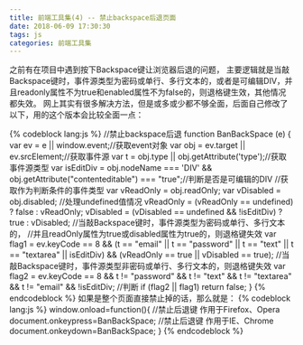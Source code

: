 ```yaml
---
title: 前端工具集(4) -- 禁止backspace后退页面
date: 2018-06-09 17:30:30
tags: js
categories: 前端工具集
---
```

之前有在项目中遇到按下Backspace键让浏览器后退的问题， 主要逻辑就是当敲Backspace键时，事件源类型为密码或单行、多行文本的，或者是可编辑DIV，并且readonly属性不为true和enabled属性不为false的，则退格键生效，其他情况都失效。
网上其实有很多解决方法，但是或多或少都不够全面，后面自己修改了以下，用的这个版本会比较全面一点：
<!--more-->
{% codeblock lang:js %}
//禁止backspace后退
function BanBackSpace (e) {
    var ev = e || window.event;//获取event对象
    var obj = ev.target || ev.srcElement;//获取事件源
    var t = obj.type || obj.getAttribute('type');//获取事件源类型
    var isEditDiv = obj.nodeName === 'DIV' && obj.getAttribute("contenteditable") === "true";//判断是否是可编辑的DIV
    //获取作为判断条件的事件类型
    var vReadOnly = obj.readOnly;
    var vDisabled = obj.disabled;
    //处理undefined值情况
    vReadOnly = (vReadOnly == undefined) ? false : vReadOnly;
    vDisabled = (vDisabled == undefined && !isEditDiv) ? true : vDisabled;
    //当敲Backspace键时，事件源类型为密码或单行、多行文本的，
    //并且readOnly属性为true或disabled属性为true的，则退格键失效
    var flag1 = ev.keyCode == 8 && (t == "email" || t == "password" || t == "text" || t == "textarea" || isEditDiv) && (vReadOnly == true || vDisabled == true);
    //当敲Backspace键时，事件源类型非密码或单行、多行文本的，则退格键失效
    var flag2 = ev.keyCode == 8 && t != "password" && t != "text" && t != "textarea" && t != "email" && !isEditDiv;
    //判断
    if (flag2 || flag1) return false;
}
{% endcodeblock %}
如果是整个页面直接禁止掉的话，那么就是：
{% codeblock lang:js %}
window.onload=function(){
 //禁止后退键 作用于Firefox、Opera
 document.onkeypress=BanBackSpace;
 //禁止后退键 作用于IE、Chrome
 document.onkeydown=BanBackSpace;
}
{% endcodeblock %}


